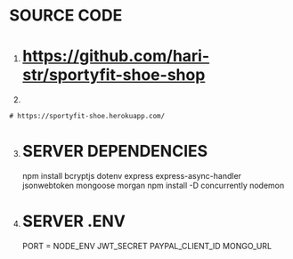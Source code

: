 # SOURCE CODE

1.  <!-- FULL ADMIN & CLIENT SOURCE CODE -->

     # https://github.com/hari-str/sportyfit-shoe-shop

2.   <!-- LIVE !-->

    # https://sportyfit-shoe.herokuapp.com/



3.  # SERVER DEPENDENCIES

    npm install bcryptjs dotenv express express-async-handler jsonwebtoken mongoose morgan
    npm install -D concurrently nodemon

4.  # SERVER .ENV

    PORT =
    NODE_ENV
    JWT_SECRET
    PAYPAL_CLIENT_ID
    MONGO_URL
